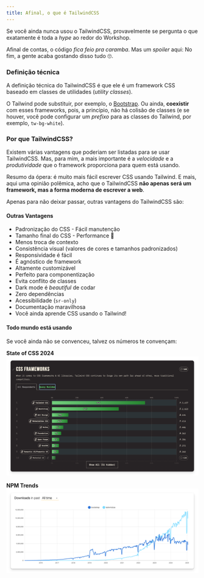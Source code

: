 ```yaml
---
title: Afinal, o que é TailwindCSS
---
```


Se você ainda nunca usou o TailwindCSS, provavelmente se pergunta o que exatamente é toda a *hype* ao redor do Workshop.

Afinal de contas, o código *fica feio pra caramba*. Mas um *spoiler* aqui: No fim, a gente acaba gostando disso tudo 🙄.

### Definição técnica

A definição técnica do TailwindCSS é que ele é um framework CSS baseado em classes de utilidades (*utility classes*).

O Tailwind pode substituir, por exemplo, o [Bootstrap](https://getbootstrap.com/). Ou ainda, **coexistir** com esses frameworks, pois, a princípio, não há colisão de classes (e se houver, você pode configurar um *prefixo* para as classes do Tailwind, por exemplo, `tw-bg-white`).

### Por que TailwindCSS?

Existem várias vantagens que poderiam ser listadas para se usar TailwindCSS. Mas, para mim, a mais importante é a *velocidade* e a *produtividade* que o framework proporciona para quem está usando.

Resumo da ópera: é muito mais fácil escrever CSS usando Tailwind. E mais, aqui uma opinião polêmica, acho que o TailwindCSS **não apenas será um framework, mas a forma moderna de escrever a web**.

Apenas para não deixar passar, outras vantagens do TailwindCSS são:

#### Outras Vantagens

- Padronização do CSS - Fácil manutenção
- Tamanho final do CSS - Performance 🚀
- Menos troca de contexto
- Consistência visual (valores de cores e tamanhos padronizados)
- Responsividade é fácil
- É agnóstico de framework
- Altamente customizável
- Perfeito para componentização
- Evita conflito de classes
- Dark mode é *beautiful* de codar
- Zero dependências
- Acessibilidade (`sr-only`)
- Documentação maravilhosa
- Você ainda aprende CSS usando o Tailwind!

#### Todo mundo está usando

Se você ainda não se convenceu, talvez os números te convençam:

**State of CSS 2024**
![State of CSS 2024](image-2.png)

**NPM Trends**
![NPM Trends](image-3.png)
